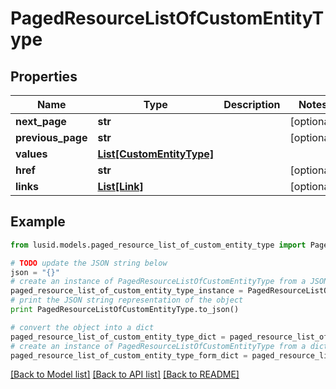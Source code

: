 # PagedResourceListOfCustomEntityType


## Properties
Name | Type | Description | Notes
------------ | ------------- | ------------- | -------------
**next_page** | **str** |  | [optional] 
**previous_page** | **str** |  | [optional] 
**values** | [**List[CustomEntityType]**](CustomEntityType.md) |  | 
**href** | **str** |  | [optional] 
**links** | [**List[Link]**](Link.md) |  | [optional] 

## Example

```python
from lusid.models.paged_resource_list_of_custom_entity_type import PagedResourceListOfCustomEntityType

# TODO update the JSON string below
json = "{}"
# create an instance of PagedResourceListOfCustomEntityType from a JSON string
paged_resource_list_of_custom_entity_type_instance = PagedResourceListOfCustomEntityType.from_json(json)
# print the JSON string representation of the object
print PagedResourceListOfCustomEntityType.to_json()

# convert the object into a dict
paged_resource_list_of_custom_entity_type_dict = paged_resource_list_of_custom_entity_type_instance.to_dict()
# create an instance of PagedResourceListOfCustomEntityType from a dict
paged_resource_list_of_custom_entity_type_form_dict = paged_resource_list_of_custom_entity_type.from_dict(paged_resource_list_of_custom_entity_type_dict)
```
[[Back to Model list]](../README.md#documentation-for-models) [[Back to API list]](../README.md#documentation-for-api-endpoints) [[Back to README]](../README.md)


